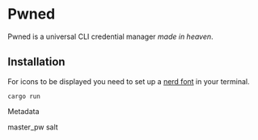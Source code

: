 # Pwned
Pwned is a universal CLI credential manager *made in heaven*.

## Installation
For icons to be displayed you need to set up a [nerd font](https://www.nerdfonts.com/) in your terminal.

```
cargo run
```

Metadata

master_pw
salt

